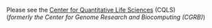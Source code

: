 Please see the [Center for Quantitative Life Sciences](https://cqls.oregonstate.edu/) (CQLS)<br/>
(*formerly the Center for Genome Research and Biocomputing (CGRB)*)
